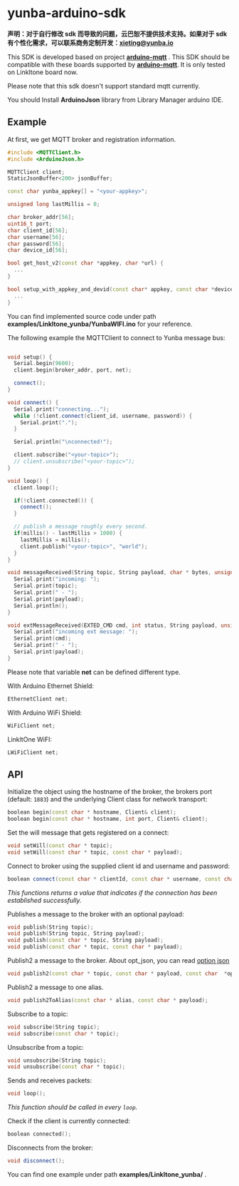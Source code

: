 # yunba-arduino-sdk

**声明：对于自行修改 sdk 而导致的问题，云巴恕不提供技术支持。如果对于 sdk 有个性化需求，可以联系商务定制开发：xieting@yunba.io**

This SDK is developed based on project [**arduino-mqtt**](https://github.com/256dpi/arduino-mqtt.git) . This SDK should be compatible with these boards supported by [**arduino-mqtt**](https://github.com/256dpi/arduino-mqtt.git). It is only tested on Linkltone board now.

Please note that this sdk doesn't support standard mqtt currently.

You should Install **ArduinoJson** library from Library Manager arduino IDE.

## Example

At first, we get MQTT broker and registration information. 

```c++
#include <MQTTClient.h>
#include <ArduinoJson.h>

MQTTClient client;
StaticJsonBuffer<200> jsonBuffer;

const char yunba_appkey[] = "<your-appkey>";

unsigned long lastMillis = 0;

char broker_addr[56];
uint16_t port;
char client_id[56];
char username[56];
char password[56];
char device_id[56];

bool get_host_v2(const char *appkey, char *url) {
  ...
}

bool setup_with_appkey_and_devid(const char* appkey, const char *deviceid) {
  ...
}
```

You can find implemented source code under path **examples/Linkltone_yunba/YunbaWIFI.ino** for your reference.  

The following example the MQTTClient to connect to Yunba message bus:

```c++

void setup() {
  Serial.begin(9600);
  client.begin(broker_addr, port, net);

  connect();
}

void connect() {
  Serial.print("connecting...");
  while (!client.connect(client_id, username, password)) {
    Serial.print(".");
  }

  Serial.println("\nconnected!");

  client.subscribe("<your-topic>");
  // client.unsubscribe("<your-topic>");
}

void loop() {
  client.loop();

  if(!client.connected()) {
    connect();
  }

  // publish a message roughly every second.
  if(millis() - lastMillis > 1000) {
    lastMillis = millis();
    client.publish("<your-topic>", "world");
  }
}

void messageReceived(String topic, String payload, char * bytes, unsigned int length) {
  Serial.print("incoming: ");
  Serial.print(topic);
  Serial.print(" - ");
  Serial.print(payload);
  Serial.println();
}

void extMessageReceived(EXTED_CMD cmd, int status, String payload, unsigned int length) {
  Serial.print("incoming ext message: ");
  Serial.print(cmd);
  Serial.print(" - ");
  Serial.print(payload);
}
```

Please note that variable **net** can be defined different type.

With Arduino Ethernet Shield:
```c++
EthernetClient net;
```

With Arduino WiFi Shield:

```c++
WiFiClient net;
```

LinkltOne WiFI:

```c++
LWiFiClient net;
```

## API

Initialize the object using the hostname of the broker, the brokers port (default: `1883`) and the underlying Client class for network transport:

```c++
boolean begin(const char * hostname, Client& client);
boolean begin(const char * hostname, int port, Client& client);
```

Set the will message that gets registered on a connect:

```c++
void setWill(const char * topic);
void setWill(const char * topic, const char * payload);
```

Connect to broker using the supplied client id and username and password:

```c++
boolean connect(const char * clientId, const char * username, const char * password);
```

_This functions returns a value that indicates if the connection has been established successfully._

Publishes a message to the broker with an optional payload:

```c++
void publish(String topic);
void publish(String topic, String payload);
void publish(const char * topic, String payload);
void publish(const char * topic, const char * payload);
```

Publish2 a message to the broker. About opt_json, you can read [option json](https://github.com/yunba/docs/blob/master/restful_Quick_Start.md)

```c++
void publish2(const char * topic, const char * payload, const char  *opt_json);
```

Publish2 a message to one alias.

```c++
void publish2ToAlias(const char * alias, const char * payload);
```

Subscribe to a topic: 

```c++
void subscribe(String topic);
void subscribe(const char * topic);
```

Unsubscribe from a topic:

```c++
void unsubscribe(String topic);
void unsubscribe(const char * topic);
```

Sends and receives packets: 

```c++
void loop();
```

_This function should be called in every `loop`._

Check if the client is currently connected:

```c++
boolean connected();
```

Disconnects from the broker:

```c++
void disconnect();
```

You can find one example under path **examples/Linkltone_yunba/** .
